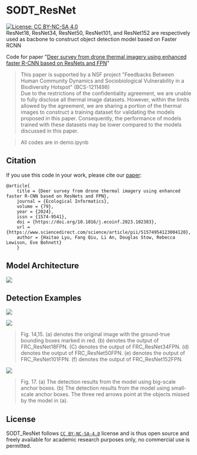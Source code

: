 # SODT_ResNet  
[![License: CC BY-NC-SA 4.0](https://img.shields.io/badge/License-CC_BY--NC--SA_4.0-lightgrey.svg)](https://creativecommons.org/licenses/by-nc-sa/4.0/)  
ResNet18, ResNet34, ResNet50, ResNet101, and ResNet152 are respectively used as bacbone to construct object detection model based on Faster RCNN  

Code for paper "[Deer survey from drone thermal imagery using enhanced faster R-CNN based on ResNets and FPN](https://doi.org/10.1016/j.ecoinf.2023.102383)"  

> This paper is supported by a NSF project "Feedbacks Between Human Community Dynamics and Sociobiological Vulnerability in a Biodiversity Hotspot" (BCS-1211498)  
Due to the restrictions of the confidentiality agreement, we are unable to fully disclose all thermal image datasets. However, within the limits allowed by the agreement, we are sharing a portion of the thermal images to construct a training dataset for validating the models proposed in this paper. Consequently, the performance of models trained with these datasets may be lower compared to the models discussed in this paper.  

> All codes are in demo.ipynb  

## Citation
If you use this code in your work, please cite our [paper](https://doi.org/10.1016/j.ecoinf.2023.102383):  
```
@article{
    title = {Deer survey from drone thermal imagery using enhanced faster R-CNN based on ResNets and FPN},
    journal = {Ecological Informatics},
    volume = {79},
    year = {2024},
    issn = {1574-9541},
    doi = {https://doi.org/10.1016/j.ecoinf.2023.102383},
    url = {https://www.sciencedirect.com/science/article/pii/S1574954123004120},
    author = {Haitao Lyu, Fang Qiu, Li An, Douglas Stow, Rebecca Lewison, Eve Bohnett}
    }
```

## Model Architecture  
![](https://ars.els-cdn.com/content/image/1-s2.0-S1574954123004120-gr3_lrg.jpg)  

## Detection Examples  
![](https://ars.els-cdn.com/content/image/1-s2.0-S1574954123004120-gr14_lrg.jpg)  

![](https://ars.els-cdn.com/content/image/1-s2.0-S1574954123004120-gr15_lrg.jpg) 
> Fig. 14,15. (a) denotes the original image with the ground-true bounding boxes marked in red. (b) denotes the output of FRC_ResNet18FPN. (C) denotes the output of FRC_ResNet34FPN. (d) denotes the output of FRC_ResNet50FPN. (e) denotes the output of FRC_ResNet101FPN. (f) denotes the output of FRC_ResNet152FPN.

![](https://ars.els-cdn.com/content/image/1-s2.0-S1574954123004120-gr17_lrg.jpg)
> Fig. 17. (a) The detection results from the model using big-scale anchor boxes. (b) The detection results from the model using small-scale anchor boxes. The three red arrows point at the objects missed by the model in (a).  

## License
SODT_ResNet follows [`CC BY-NC-SA-4.0`](https://github.com/Alexandre-Delplanque/HerdNet/blob/main/LICENSE.md) license and is thus open source and freely available for academic research purposes only, no commercial use is permitted.  


